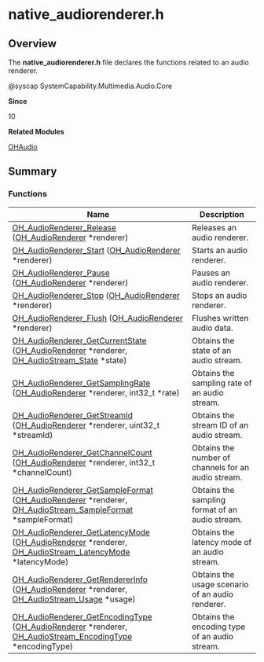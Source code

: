 # native_audiorenderer.h


## Overview

The **native_audiorenderer.h** file declares the functions related to an audio renderer.

\@syscap SystemCapability.Multimedia.Audio.Core

**Since**

10

**Related Modules**

[OHAudio](_o_h_audio.md)


## Summary


### Functions

| Name| Description| 
| -------- | -------- |
| [OH_AudioRenderer_Release](_o_h_audio.md#oh_audiorenderer_release) ([OH_AudioRenderer](_o_h_audio.md#oh_audiorenderer) \*renderer) | Releases an audio renderer.| 
| [OH_AudioRenderer_Start](_o_h_audio.md#oh_audiorenderer_start) ([OH_AudioRenderer](_o_h_audio.md#oh_audiorenderer) \*renderer) | Starts an audio renderer.| 
| [OH_AudioRenderer_Pause](_o_h_audio.md#oh_audiorenderer_pause) ([OH_AudioRenderer](_o_h_audio.md#oh_audiorenderer) \*renderer) | Pauses an audio renderer.| 
| [OH_AudioRenderer_Stop](_o_h_audio.md#oh_audiorenderer_stop) ([OH_AudioRenderer](_o_h_audio.md#oh_audiorenderer) \*renderer) | Stops an audio renderer.| 
| [OH_AudioRenderer_Flush](_o_h_audio.md#oh_audiorenderer_flush) ([OH_AudioRenderer](_o_h_audio.md#oh_audiorenderer) \*renderer) | Flushes written audio data.| 
| [OH_AudioRenderer_GetCurrentState](_o_h_audio.md#oh_audiorenderer_getcurrentstate) ([OH_AudioRenderer](_o_h_audio.md#oh_audiorenderer) \*renderer, [OH_AudioStream_State](_o_h_audio.md#oh_audiostream_state) \*state) | Obtains the state of an audio stream.| 
| [OH_AudioRenderer_GetSamplingRate](_o_h_audio.md#oh_audiorenderer_getsamplingrate) ([OH_AudioRenderer](_o_h_audio.md#oh_audiorenderer) \*renderer, int32_t \*rate) | Obtains the sampling rate of an audio stream.| 
| [OH_AudioRenderer_GetStreamId](_o_h_audio.md#oh_audiorenderer_getstreamid) ([OH_AudioRenderer](_o_h_audio.md#oh_audiorenderer) \*renderer, uint32_t \*streamId) | Obtains the stream ID of an audio stream.| 
| [OH_AudioRenderer_GetChannelCount](_o_h_audio.md#oh_audiorenderer_getchannelcount) ([OH_AudioRenderer](_o_h_audio.md#oh_audiorenderer) \*renderer, int32_t \*channelCount) | Obtains the number of channels for an audio stream.| 
| [OH_AudioRenderer_GetSampleFormat](_o_h_audio.md#oh_audiorenderer_getsampleformat) ([OH_AudioRenderer](_o_h_audio.md#oh_audiorenderer) \*renderer, [OH_AudioStream_SampleFormat](_o_h_audio.md#oh_audiostream_sampleformat) \*sampleFormat) | Obtains the sampling format of an audio stream.| 
| [OH_AudioRenderer_GetLatencyMode](_o_h_audio.md#oh_audiorenderer_getlatencymode) ([OH_AudioRenderer](_o_h_audio.md#oh_audiorenderer) \*renderer, [OH_AudioStream_LatencyMode](_o_h_audio.md#oh_audiostream_latencymode) \*latencyMode) | Obtains the latency mode of an audio stream.| 
| [OH_AudioRenderer_GetRendererInfo](_o_h_audio.md#oh_audiorenderer_getrendererinfo) ([OH_AudioRenderer](_o_h_audio.md#oh_audiorenderer) \*renderer, [OH_AudioStream_Usage](_o_h_audio.md#oh_audiostream_usage) \*usage) | Obtains the usage scenario of an audio renderer.| 
| [OH_AudioRenderer_GetEncodingType](_o_h_audio.md#oh_audiorenderer_getencodingtype) ([OH_AudioRenderer](_o_h_audio.md#oh_audiorenderer) \*renderer, [OH_AudioStream_EncodingType](_o_h_audio.md#oh_audiostream_encodingtype) \*encodingType) | Obtains the encoding type of an audio stream.| 
